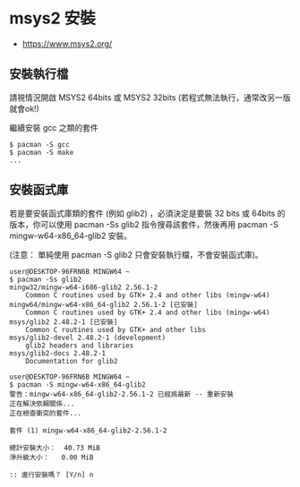 # msys2 安裝

* https://www.msys2.org/

## 安裝執行檔

請視情況開啟 MSYS2 64bits 或 MSYS2 32bits
(若程式無法執行，通常改另一版就會ok!)

繼續安裝 gcc 之類的套件

```
$ pacman -S gcc
$ pacman -S make
...
```

## 安裝函式庫

若是要安裝函式庫類的套件 (例如 glib2) ，必須決定是要裝 32 bits 或 64bits 的版本，你可以使用 pacman -Ss glib2 指令搜尋該套件，然後再用 pacman -S mingw-w64-x86_64-glib2 安裝。

(注意： 單純使用 pacman -S glib2 只會安裝執行檔，不會安裝函式庫)。

```
user@DESKTOP-96FRN6B MINGW64 ~
$ pacman -Ss glib2
mingw32/mingw-w64-i686-glib2 2.56.1-2
    Common C routines used by GTK+ 2.4 and other libs (mingw-w64)
mingw64/mingw-w64-x86_64-glib2 2.56.1-2 [已安裝]
    Common C routines used by GTK+ 2.4 and other libs (mingw-w64)
msys/glib2 2.48.2-1 [已安裝]
    Common C routines used by GTK+ and other libs
msys/glib2-devel 2.48.2-1 (development)
    glib2 headers and libraries
msys/glib2-docs 2.48.2-1
    Documentation for glib2

user@DESKTOP-96FRN6B MINGW64 ~
$ pacman -S mingw-w64-x86_64-glib2
警告：mingw-w64-x86_64-glib2-2.56.1-2 已經爲最新 -- 重新安裝
正在解決依賴關係...
正在檢查衝突的套件...

套件 (1) mingw-w64-x86_64-glib2-2.56.1-2

總計安裝大小：  40.73 MiB
淨升級大小：   0.00 MiB

:: 進行安裝嗎？ [Y/n] n
```

